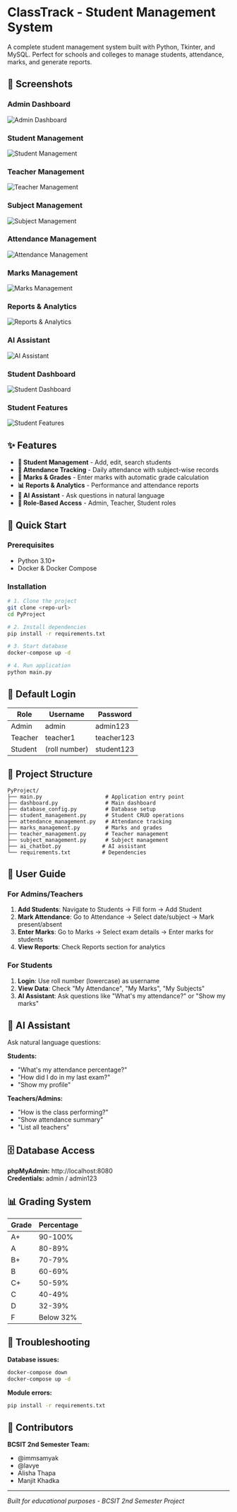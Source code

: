 # ClassTrack - Student Management System

A complete student management system built with Python, Tkinter, and MySQL. Perfect for schools and colleges to manage students, attendance, marks, and generate reports.

## 📸 Screenshots

### Admin Dashboard
![Admin Dashboard](Screenshot/Screenshot%202025-08-28%20102710.png)

### Student Management
![Student Management](Screenshot/Screenshot%202025-08-28%20102717.png)

### Teacher Management
![Teacher Management](Screenshot/Screenshot%202025-08-28%20102731.png)

### Subject Management
![Subject Management](Screenshot/Screenshot%202025-08-28%20102738.png)

### Attendance Management
![Attendance Management](Screenshot/Screenshot%202025-08-28%20102743.png)

### Marks Management
![Marks Management](Screenshot/Screenshot%202025-08-28%20102756.png)

### Reports & Analytics
![Reports & Analytics](Screenshot/Screenshot%202025-08-28%20102810.png)

### AI Assistant
![AI Assistant](Screenshot/Screenshot%202025-08-28%20102815.png)

### Student Dashboard
![Student Dashboard](Screenshot/Screenshot%202025-08-28%20102823.png)

### Student Features
![Student Features](Screenshot/Screenshot%202025-08-28%20102836.png)

## ✨ Features

- **👥 Student Management** - Add, edit, search students
- **📅 Attendance Tracking** - Daily attendance with subject-wise records  
- **📝 Marks & Grades** - Enter marks with automatic grade calculation
- **📊 Reports & Analytics** - Performance and attendance reports
- **🤖 AI Assistant** - Ask questions in natural language
- **🔐 Role-Based Access** - Admin, Teacher, Student roles

## 🚀 Quick Start

### Prerequisites
- Python 3.10+
- Docker & Docker Compose

### Installation
```bash
# 1. Clone the project
git clone <repo-url>
cd PyProject

# 2. Install dependencies
pip install -r requirements.txt

# 3. Start database
docker-compose up -d

# 4. Run application
python main.py
```

## 🔑 Default Login

| Role | Username | Password |
|------|----------|----------|
| Admin | admin | admin123 |
| Teacher | teacher1 | teacher123 |
| Student | (roll number) | student123 |

## 📁 Project Structure

```
PyProject/
├── main.py                    # Application entry point
├── dashboard.py               # Main dashboard
├── database_config.py         # Database setup
├── student_management.py      # Student CRUD operations
├── attendance_management.py   # Attendance tracking
├── marks_management.py        # Marks and grades
├── teacher_management.py      # Teacher management
├── subject_management.py      # Subject management
├── ai_chatbot.py             # AI assistant
└── requirements.txt          # Dependencies
```

## 🎯 User Guide

### For Admins/Teachers
1. **Add Students**: Navigate to Students → Fill form → Add Student
2. **Mark Attendance**: Go to Attendance → Select date/subject → Mark present/absent
3. **Enter Marks**: Go to Marks → Select exam details → Enter marks for students
4. **View Reports**: Check Reports section for analytics

### For Students  
1. **Login**: Use roll number (lowercase) as username
2. **View Data**: Check "My Attendance", "My Marks", "My Subjects"
3. **AI Assistant**: Ask questions like "What's my attendance?" or "Show my marks"

## 🤖 AI Assistant

Ask natural language questions:

**Students:**
- "What's my attendance percentage?"
- "How did I do in my last exam?"
- "Show my profile"

**Teachers/Admins:**
- "How is the class performing?"
- "Show attendance summary"
- "List all teachers"

## 🗄️ Database Access

**phpMyAdmin:** http://localhost:8080  
**Credentials:** admin / admin123

## 📊 Grading System

| Grade | Percentage |
|-------|------------|
| A+ | 90-100% |
| A | 80-89% |
| B+ | 70-79% |
| B | 60-69% |
| C+ | 50-59% |
| C | 40-49% |
| D | 32-39% |
| F | Below 32% |

## 🔧 Troubleshooting

**Database issues:**
```bash
docker-compose down
docker-compose up -d
```

**Module errors:**
```bash
pip install -r requirements.txt
```

## 👥 Contributors

**BCSIT 2nd Semester Team:**
- @immsamyak
- @lavye  
- Alisha Thapa
- Manjit Khadka

---

*Built for educational purposes - BCSIT 2nd Semester Project* 
